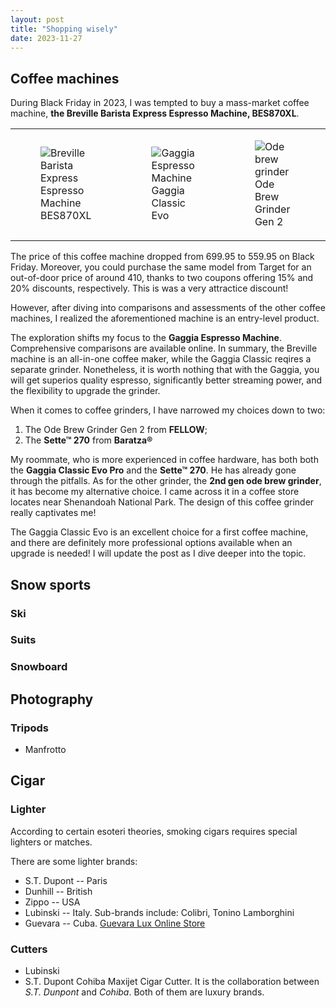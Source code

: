 ```yaml
---
layout: post
title: "Shopping wisely"
date: 2023-11-27
---
```


## Coffee machines

During Black Friday in 2023, I was tempted to buy a mass-market coffee machine, **the Breville Barista Express Espresso Machine, BES870XL**. 

<!-- ![picture of the Breville Barista Express Espresso Machine, BES870XL](../../../images/BES870XL_Transparent_1300x1300.png)  -->

<style>
    .full-width-table {
        width: 100%;
        table-layout: fixed;
    }

    .full-width-table td {
        width: 25%;
    }
</style>

<table class="full-width-table">
  <tr>
    <td>
        <figure>
        <img src="../../../images/BES870XL_Transparent_1300x1300.png" alt="Breville Barista Express Espresso Machine"/>
        <figcaption>BES870XL</figcaption>
        </figure>
    </td>
    <td>
        <figure>
        <img src="../../../images/NewClassic_Int_Varianti_Colori_Gaggia_2023-copia.png" alt="Gaggia Espresso Machine"/>
        <figcaption>Gaggia Classic Evo</figcaption>
        </figure>
    </td>
    <td>
        <figure>
        <img src="../../../images/ode-brew-grinder-gen-2.png" alt="Ode brew grinder" />
        <figcaption>Ode Brew Grinder Gen 2</figcaption>
        </figure>
    </td>
    <td>
        <figure>
        <img src="../../../images/sette-270.png" alt="sette 270 grinder" />
        <figcaption>Sette&trade; 270</figcaption>
        </figure>
    </td>
  </tr>
</table>

The price of this coffee machine dropped from $699.95$ to $559.95$ on Black Friday. Moreover, you could purchase the same model from Target for an out-of-door price of around $410$, thanks to two coupons offering $15\%$ and $20\%$ discounts, respectively. This is was a very attractice discount!

However, after diving into comparisons and assessments of the other coffee machines, I realized the aforementioned machine is an entry-level product.

The exploration shifts my focus to the **Gaggia Espresso Machine**.  Comprehensive comparisons are available online. In summary, the Breville machine is an all-in-one coffee maker, while the Gaggia Classic reqires a separate grinder. Nonetheless, it is worth nothing that with the Gaggia, you will get superios quality espresso, significantly better streaming power, and the flexibility to upgrade the grinder.

When it comes to coffee grinders, I have narrowed my choices down to two:

1. The Ode Brew Grinder Gen 2 from **FELLOW**; 
2. The **Sette&trade; 270** from **Baratza&reg;** 


My roommate, who is more experienced in coffee hardware, has both both the **Gaggia Classic Evo Pro** and the **Sette&trade; 270**. He has already gone through the pitfalls. As for the other grinder, the **2nd gen ode brew grinder**, it has become my alternative choice. I came across it in a coffee store locates near Shenandoah National Park. The design of this coffee grinder really captivates me!

The Gaggia Classic Evo is an excellent choice for a first coffee machine, and there are definitely more professional options available when an upgrade is needed! I will update the post as I dive deeper into the topic.


## Snow sports

### Ski

### Suits

### Snowboard

## Photography

### Tripods

* Manfrotto

## Cigar


### Lighter

According to certain esoteri theories, smoking cigars requires special lighters or matches.

There are some lighter brands:
* S.T. Dupont -- Paris
* Dunhill -- British
* Zippo -- USA
* Lubinski -- Italy. Sub-brands include: Colibri, Tonino Lamborghini
* Guevara -- Cuba. [Guevara Lux Online Store](https://guevaralux.com)


### Cutters
* Lubinski
* S.T. Dupont Cohiba Maxijet Cigar Cutter. It is the collaboration between *S.T. Dunpont* and *Cohiba*. Both of them are luxury brands.


